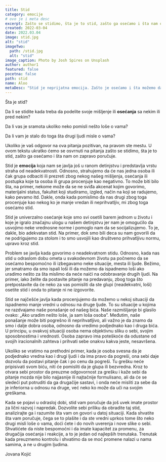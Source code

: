```yaml
---
title: Stid
category: emocije
# ovo je i meta desc
excerpt: Zašto se stidimo, šta je to stid, zašto ga osećamo i šta nam on zapravo poručuje?
created: 2022-03-04
date: 2022.03.04
image: stid.jpg
alt: "stid"
imageTwo:
  path: /stid.jpg
  alt: "stid"
image_caption: Photo by Josh Spires on Unsplash
author: author1
featured: false
pocetna: false
path: stid
name: Aloo
metaDesc: "Stid je neprijatna emocija. Zašto je osećamo i šta možemo da otkrijemo o sebi zato što osećamo stid?"
---
```



Šta je stid?

Da li se stidite kada treba da podelite svoje mišljenje ili **osećanja** sa nekim ili pred nekim?

Da li vas je sramota ukoliko neko pomisli nešto loše o vama?  

Da li vam je stalo do toga šta drugi ljudi misle o vama?

Ukoliko je vaš odgovor na ova pitanja pozitivan, na pravom ste mestu. U ovom tekstu ukratko ćemo se osvrnuti na pitanja zašto se stidimo, šta je to stid, zašto ga osećamo i šta nam on zapravo poručuje.

Stid je **emocija** koja nam se javlja još u ranom detinjstvu i predstavlja vrstu straha od neadekvatnosti. Odnosno, strahujemo da će nas jedna osoba ili čak grupa odbaciti ili prezreti zbog nekog našeg mišljenja, osećanja ili postupka koje ta osoba ili grupa procenjuje kao negativno. To može biti bilo šta, na primer, nekome može da se ne sviđa akcenat kojim govorimo, materijalni status, fakultet koji studiramo, izgled, način na koji se radujemo, kako pevamo itd. Dakle, onda kada pomislimo da nas drugi zbog toga procenjuje kao nekog ko je manje vredan ili neprihvatljiv, mi zbog toga osećamo stid.    

Stid je univerzalno osećanje koje smo svi osetili barem jednom u životu i koje je igralo značajnu ulogu u našem detinjstvu jer nam je omogućilo da usvojimo neke vrednosne norme i pomoglo nam da se socijalizujemo. To je, dakle, bio adekvatan stid. Na primer, dok smo bili deca su nam govorili da ne podrigujemo za stolom i to smo usvojili kao društveno prihvatljivu normu, upravo kroz stid. 

Problem se javlja kada govorimo o neadekvatnom stidu. Odnosno, kada nas stid u odraslom dobu ometa u svakodevnom životu pa počnemo da se osećamo bespomoćno ili izbegavamo neke situacije, mesta ili ljude. Bežimo, jer smatramo da smo ispali loši ili da možemo da ispadnemo loši ako uradimo nešto za šta mislimo da neće naići na odobravanje drugih ljudi. Na primer, iako želite da postavite pitanje na predavanju, zbog toga što pretpostavite da će neko za vas pomisliti da ste glupi (neadekvatni, loši) osetite stid i onda to pitanje ni ne izgovorite.

Stid se najčešće javlja kada procenjujemo da možemo u nekoj situaciji da ispadnemo manje vredni u odnosu na druge ljude. To su situacije u kojima ne razdvajamo naše ponašanje od našeg bića. Naše razmišljanje bi glasilo ovako: „Ako uradim nešto loše, ja sam loša osoba”. Međutim, naše ponašanje može biti pogrešno ili neprihvatljivo, ali važno je da znamo da smo i dalje dobra osoba, odnosno da vredimo podjednako kao i druga bića. U principu, u ovakvoj situaciji osoba nema objektivnu sliku o sebi, svojim sposobnostima i vrednosti. Osoba zapravo ima poteškoće da odustane od svojih iracionalnih zahteva i prihvati sebe onakvu kakva jeste, nesavršena. 

Ukoliko se vratimo na prethodni primer, kada je osoba svesna da je podjednako vredna kao i drugi ljudi i da ima pravo da pogreši, ona sebi daje dozvolu da postavi pitanje čak i po cenu da pogreši. Tu grešku neće pripisivati svom biću, niti će pomisliti da je glupa ili bezvredna. Kroz to otvara sebi prostor da preuzme odgovornost za grešku i kaže sebi da pitanje mozda nije bilo najjasnije ili najtačnije formulisano, ali da će se sledeći put potruditi da ga drugačije sastavi,  i onda neće misliti za sebe da je inferiorna u odnosu na druge, već neko ko može da uči na svojim greškama.

Kada se pojavi u odrasloj dobi, stid vam poručuje da još uvek imate prostor za lični razvoj i napredak. Dozvolite sebi priliku da obradite taj stid, analizirajte ga i razumite šta vam on govori u datoj situaciji. Kada shvatite šta vam poručuje, čega se to plašite i da ste vredni uprkos tome što neko drugi misli loše o vama, doći ćete i do novih uverenja i nove slike o sebi. Shvatićete da niste bespomoćni i da imate kapacitet za promenu, za drugačija osećanja i reakcije, a to je jedan od najlepših trenutaka. Trenutak kada preuzmemo kontrolu i shvatimo da se moć promene nalazi u nama samima, a ne u drugim ljudima.


Jovana Kojić
